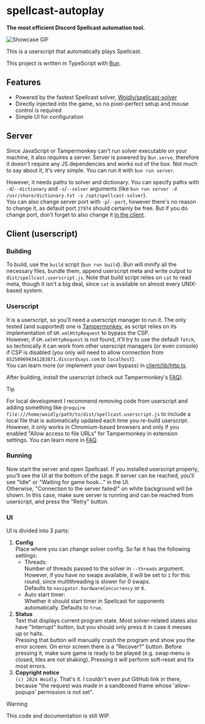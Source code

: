 # spellcast-autoplay

**The most efficient Discord Spellcast automation tool.**

![Showcase GIF](https://github.com/user-attachments/assets/eb7017da-1672-4d7c-8c16-2aa7a10996d2)

This is a userscript that automatically plays Spellcast.

This project is written in TypeScript with [Bun](https://bun.sh).

## Features

- Powered by the fastest Spellcast solver, [Woidly/spellcast-solver](https://github.com/Woidly/spellcast-solver)
- Directly injected into the game, so no pixel-perfect setup and mouse control is required
- Simple UI for configuration

## Server

Since JavaScript or Tampermonkey can't run solver executable on your machine, it also requires a server.
Server is powered by `Bun.serve`, therefore it doesn't require any JS dependencies and works out of the box.
Not much to say about it, it's very simple.
You can run it with `bun run server`.

However, it needs paths to solver and dictionary. You can specify paths with `-d`/`--dictionary` and `-s`/`--solver` arguments (like `bun run server -d /usr/share/dictionary.txt -s /opt/spellcast-solver`).  
You can also change server port with `-p`/`--port`, however there's no reason to change it, as default port `27974` should certainly be free.
But if you do change port, don't forget to also change it [in the client](client/lib/solver.ts#L5).

## Client (userscript)

### Building

To build, use the `build` script (`bun run build`).
Bun will minify all the necessary files, bundle them, append userscript meta and write output to `dist/spellcast.userscript.js`.
Note that build script relies on `cat` to read meta, though it isn't a big deal, since `cat` is available on almost every UNIX-based system.

### Userscript

It is a userscript, so you'll need a userscript manager to run it.
The only tested (and supported) one is [Tampermonkey](https://www.tampermonkey.net/), as script relies on its implementation of `GM.xmlHttpRequest` to bypass the CSP.  
However, if `GM.xmlHttpRequest` is not found, it'll try to use the default `fetch`, so technically it can work from other userscript managers (or even console) if CSP is disabled (you only will need to allow connection from `852509694341283871.discordsays.com` to `localhost`).  
You can learn more (or implement your own bypass) in [client/lib/http.ts](client/lib/http.ts).

After building, install the userscript (check out Tampermonkey's [FAQ](https://www.tampermonkey.net/faq.php#Q102)).

> [!TIP]
> For local development I recommend removing code from userscript and adding something like `@require file:///home/woidly/path/to/dist/spellcast.userscript.js` to include a local file that is automatically updated each time you re-build userscript.
> However, it only works in Chromium-based browsers and only if you enabled "Allow access to file URLs" for Tampermonkey in extension settings.
> You can learn more in [FAQ](https://www.tampermonkey.net/faq.php#Q402).

### Running

Now start the server and open Spellcast.
If you installed userscript properly, you'll see the UI at the bottom of the page.
If server can be reached, you'll see "Idle" or "Waiting for game hook..." in the UI.  
Otherwise, "Connection to the server failed!" on white background will be shown.
In this case, make sure server is running and can be reached from userscript, and press the "Retry" button.

### UI

UI is divided into 3 parts:

1. **Config**  
   Place where you can change solver config.
   So far it has the following settings:
   - Threads:  
     Number of threads passed to the solver in `--threads` argument.  
     However, if you have no swaps available, it will be set to `1` for this round, since multithreading is slower for 0 swaps.  
     Defaults to `navigator.hardwareConcurrency` or `8`.
   - Auto start timer:  
     Whether it should start timer in Spellcast for opponents automatically.
     Defaults to `true`.
2. **Status**  
   Text that displays current program state.
   Most solver-related states also have "Interrupt" button, but you should only press it in case it messes up or halts.  
   Pressing that button will manually crash the program and show you the error screen.
   On error screen there is a "Recover?" button.
   Before pressing it, make sure game is ready to be played (e.g. swap menu is closed, tiles are not shaking).
   Pressing it will perform soft-reset and fix most errors.
3. **Copyright notice**  
   `(c) 2024 Woidly`. That's it. I couldn't even put GitHub link in there, because "the request was made in a sandboxed frame whose 'allow-popups' permission is not set".

> [!WARNING]  
> This code and documentation is still WIP.
